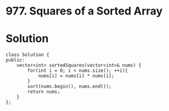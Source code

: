 # 977. Squares of a Sorted Array

# Solution

```
class Solution {
public:
    vector<int> sortedSquares(vector<int>& nums) {
        for(int i = 0; i < nums.size(); ++i){
            nums[i] = nums[i] * nums[i];
        }
        sort(nums.begin(), nums.end());
        return nums;
    }
};
```